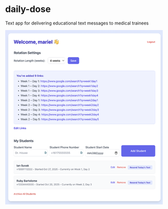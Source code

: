 # daily-dose
Text app for delivering educational text messages to medical trainees

![screenshot](image.png)